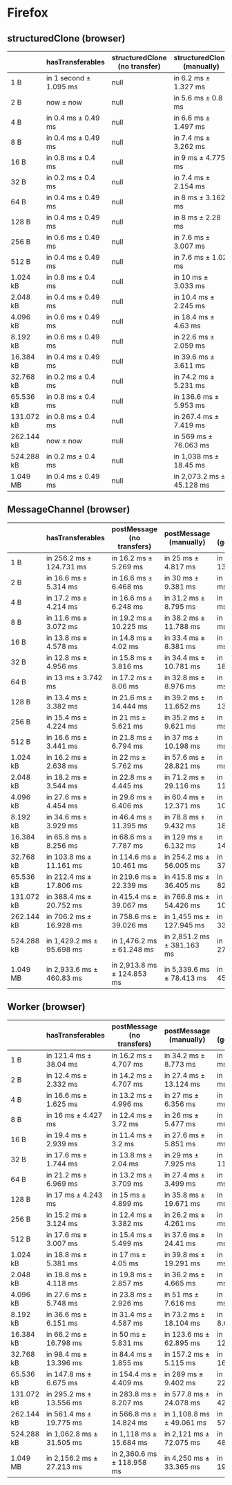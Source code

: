 # Firefox

## structuredClone (browser)

|            | hasTransferables       | structuredClone (no transfer) | structuredClone (manually) | structuredClone (getTransferable*) | structuredClone (getTransferables) |
| ---------- | ---------------------- | ----------------------------- | -------------------------- | ---------------------------------- | ---------------------------------- |
| 1 B        | in 1 second ± 1.095 ms | null                          | in 6.2 ms ± 1.327 ms       | in 7.6 ms ± 0.8 ms                 | in 7.4 ms ± 2.417 ms               |
| 2 B        | now ± now              | null                          | in 5.6 ms ± 0.8 ms         | in 6.2 ms ± 1.327 ms               | in 6.6 ms ± 0.8 ms                 |
| 4 B        | in 0.4 ms ± 0.49 ms    | null                          | in 6.6 ms ± 1.497 ms       | in 6.6 ms ± 0.8 ms                 | in 10.4 ms ± 4.587 ms              |
| 8 B        | in 0.4 ms ± 0.49 ms    | null                          | in 7.4 ms ± 3.262 ms       | in 7.2 ms ± 2.561 ms               | in 10.6 ms ± 4.587 ms              |
| 16 B       | in 0.8 ms ± 0.4 ms     | null                          | in 9 ms ± 4.775 ms         | in 8 ms ± 2.28 ms                  | in 8 ms ± 2.449 ms                 |
| 32 B       | in 0.2 ms ± 0.4 ms     | null                          | in 7.4 ms ± 2.154 ms       | in 8.2 ms ± 2.638 ms               | in 7.6 ms ± 2.577 ms               |
| 64 B       | in 0.4 ms ± 0.49 ms    | null                          | in 8 ms ± 3.162 ms         | in 8.4 ms ± 3.441 ms               | in 9.6 ms ± 1.855 ms               |
| 128 B      | in 0.4 ms ± 0.49 ms    | null                          | in 8 ms ± 2.28 ms          | in 11.8 ms ± 4.167 ms              | in 17.2 ms ± 14.497 ms             |
| 256 B      | in 0.6 ms ± 0.49 ms    | null                          | in 7.6 ms ± 3.007 ms       | in 11.4 ms ± 2.417 ms              | in 11.2 ms ± 2.482 ms              |
| 512 B      | in 0.4 ms ± 0.49 ms    | null                          | in 7.6 ms ± 1.02 ms        | in 17.4 ms ± 4.03 ms               | in 15 ms ± 2.608 ms                |
| 1.024 kB   | in 0.8 ms ± 0.4 ms     | null                          | in 10 ms ± 3.033 ms        | in 22.8 ms ± 1.6 ms                | in 23.6 ms ± 3.382 ms              |
| 2.048 kB   | in 0.4 ms ± 0.49 ms    | null                          | in 10.4 ms ± 2.245 ms      | in 42.8 ms ± 8.841 ms              | in 39.2 ms ± 3.37 ms               |
| 4.096 kB   | in 0.6 ms ± 0.49 ms    | null                          | in 18.4 ms ± 4.63 ms       | in 70.8 ms ± 4.534 ms              | in 68.8 ms ± 2.482 ms              |
| 8.192 kB   | in 0.6 ms ± 0.49 ms    | null                          | in 22.6 ms ± 2.059 ms      | in 135.6 ms ± 6.56 ms              | in 130.6 ms ± 8.089 ms             |
| 16.384 kB  | in 0.4 ms ± 0.49 ms    | null                          | in 39.6 ms ± 3.611 ms      | in 270.4 ms ± 12.909 ms            | in 255 ms ± 14.738 ms              |
| 32.768 kB  | in 0.2 ms ± 0.4 ms     | null                          | in 74.2 ms ± 5.231 ms      | in 509.6 ms ± 15.081 ms            | in 491 ms ± 16.31 ms               |
| 65.536 kB  | in 0.8 ms ± 0.4 ms     | null                          | in 136.6 ms ± 5.953 ms     | in 1,022.2 ms ± 22.516 ms          | in 972.8 ms ± 22.754 ms            |
| 131.072 kB | in 0.8 ms ± 0.4 ms     | null                          | in 267.4 ms ± 7.419 ms     | in 2,038.4 ms ± 60.089 ms          | in 1,927.8 ms ± 37.69 ms           |
| 262.144 kB | now ± now              | null                          | in 569 ms ± 76.063 ms      | in 4,002.6 ms ± 79.477 ms          | in 3,875.4 ms ± 73.56 ms           |
| 524.288 kB | in 0.2 ms ± 0.4 ms     | null                          | in 1,038 ms ± 18.45 ms     | in 7,946.8 ms ± 165.263 ms         | in 7,713.2 ms ± 111.021 ms         |
| 1.049 MB   | in 0.4 ms ± 0.49 ms    | null                          | in 2,073.2 ms ± 45.128 ms  | in 16,037.4 ms ± 301.747 ms        | in 15,440.8 ms ± 211.648 ms        |

## MessageChannel (browser)

|            | hasTransferables          | postMessage (no transfers) | postMessage (manually)     | postMessage (getTransferable*) | postMessage (getTransferables) |
| ---------- | ------------------------- | -------------------------- | -------------------------- | ------------------------------ | ------------------------------ |
| 1 B        | in 256.2 ms ± 124.731 ms  | in 16.2 ms ± 5.269 ms      | in 25 ms ± 4.817 ms        | in 289 ms ± 13.342 ms          | in 288.6 ms ± 14.786 ms        |
| 2 B        | in 16.6 ms ± 5.314 ms     | in 16.6 ms ± 6.468 ms      | in 30 ms ± 9.381 ms        | in 31.4 ms ± 3.382 ms          | in 38.8 ms ± 13.761 ms         |
| 4 B        | in 17.2 ms ± 4.214 ms     | in 16.6 ms ± 6.248 ms      | in 31.2 ms ± 8.795 ms      | in 35 ms ± 12.442 ms           | in 34.8 ms ± 9.683 ms          |
| 8 B        | in 11.6 ms ± 3.072 ms     | in 19.2 ms ± 10.225 ms     | in 38.2 ms ± 11.788 ms     | in 35.2 ms ± 9.495 ms          | in 38.2 ms ± 6.794 ms          |
| 16 B       | in 13.8 ms ± 4.578 ms     | in 14.8 ms ± 4.02 ms       | in 33.4 ms ± 8.381 ms      | in 36.2 ms ± 9.152 ms          | in 37 ms ± 10.139 ms           |
| 32 B       | in 12.8 ms ± 4.956 ms     | in 15.8 ms ± 3.816 ms      | in 34.4 ms ± 10.781 ms     | in 43.6 ms ± 18.007 ms         | in 37.4 ms ± 6.888 ms          |
| 64 B       | in 13 ms ± 3.742 ms       | in 17.2 ms ± 8.06 ms       | in 32.8 ms ± 8.976 ms      | in 37.4 ms ± 8.089 ms          | in 35.4 ms ± 3.98 ms           |
| 128 B      | in 13.4 ms ± 3.382 ms     | in 21.6 ms ± 14.444 ms     | in 39.2 ms ± 11.652 ms     | in 40.4 ms ± 13.662 ms         | in 35.8 ms ± 6.794 ms          |
| 256 B      | in 15.4 ms ± 4.224 ms     | in 21 ms ± 5.621 ms        | in 35.2 ms ± 9.621 ms      | in 38.2 ms ± 7.44 ms           | in 36 ms ± 3.578 ms            |
| 512 B      | in 16.6 ms ± 3.441 ms     | in 21.8 ms ± 6.794 ms      | in 37 ms ± 10.198 ms       | in 46 ms ± 9.592 ms            | in 45.6 ms ± 3.774 ms          |
| 1.024 kB   | in 16.2 ms ± 2.638 ms     | in 22 ms ± 5.762 ms        | in 57.6 ms ± 28.821 ms     | in 53.6 ms ± 4.454 ms          | in 53.8 ms ± 4.792 ms          |
| 2.048 kB   | in 18.2 ms ± 3.544 ms     | in 22.8 ms ± 4.445 ms      | in 71.2 ms ± 29.116 ms     | in 75.4 ms ± 11.289 ms         | in 78 ms ± 7.043 ms            |
| 4.096 kB   | in 27.6 ms ± 4.454 ms     | in 29.6 ms ± 6.406 ms      | in 60.4 ms ± 12.371 ms     | in 112.4 ms ± 10.947 ms        | in 108.8 ms ± 9.086 ms         |
| 8.192 kB   | in 34.6 ms ± 3.929 ms     | in 46.4 ms ± 11.395 ms     | in 78.8 ms ± 9.432 ms      | in 187.2 ms ± 18.148 ms        | in 183.8 ms ± 5.418 ms         |
| 16.384 kB  | in 65.8 ms ± 8.256 ms     | in 68.6 ms ± 7.787 ms      | in 129 ms ± 6.132 ms       | in 356.2 ms ± 14.634 ms        | in 340.8 ms ± 8.232 ms         |
| 32.768 kB  | in 103.8 ms ± 11.161 ms   | in 114.6 ms ± 10.461 ms    | in 254.2 ms ± 56.005 ms    | in 659.4 ms ± 37.987 ms        | in 632 ms ± 20.347 ms          |
| 65.536 kB  | in 212.4 ms ± 17.806 ms   | in 219.6 ms ± 22.339 ms    | in 415.8 ms ± 36.405 ms    | in 1,304.8 ms ± 82.664 ms      | in 1,287 ms ± 76.082 ms        |
| 131.072 kB | in 388.4 ms ± 20.752 ms   | in 415.4 ms ± 39.067 ms    | in 766.8 ms ± 54.426 ms    | in 2,489.2 ms ± 109.678 ms     | in 2,413.4 ms ± 39.55 ms       |
| 262.144 kB | in 706.2 ms ± 16.928 ms   | in 758.6 ms ± 39.026 ms    | in 1,455 ms ± 127.945 ms   | in 5,246.2 ms ± 336.95 ms      | in 4,899 ms ± 160.367 ms       |
| 524.288 kB | in 1,429.2 ms ± 95.698 ms | in 1,476.2 ms ± 61.248 ms  | in 2,851.2 ms ± 381.163 ms | in 9,821.2 ms ± 271.175 ms     | in 9,771.8 ms ± 568.011 ms     |
| 1.049 MB   | in 2,933.6 ms ± 460.83 ms | in 2,913.8 ms ± 124.853 ms | in 5,339.6 ms ± 78.413 ms  | in 19,122.4 ms ± 455.1 ms      | in 18,858.8 ms ± 508.864 ms    |

## Worker (browser)

|            | hasTransferables          | postMessage (no transfers) | postMessage (manually)    | postMessage (getTransferable*) | postMessage (getTransferables) |
| ---------- | ------------------------- | -------------------------- | ------------------------- | ------------------------------ | ------------------------------ |
| 1 B        | in 121.4 ms ± 38.04 ms    | in 16.2 ms ± 4.707 ms      | in 34.2 ms ± 8.773 ms     | in 29.2 ms ± 4.534 ms          | in 24.2 ms ± 3.37 ms           |
| 2 B        | in 12.4 ms ± 2.332 ms     | in 14.2 ms ± 4.707 ms      | in 27.4 ms ± 13.124 ms    | in 31.6 ms ± 2.871 ms          | in 36 ms ± 21.936 ms           |
| 4 B        | in 16.6 ms ± 1.625 ms     | in 13.2 ms ± 4.996 ms      | in 27 ms ± 6.356 ms       | in 26.4 ms ± 5.535 ms          | in 27.6 ms ± 6.437 ms          |
| 8 B        | in 16 ms ± 4.427 ms       | in 12.4 ms ± 3.72 ms       | in 26 ms ± 5.477 ms       | in 28.4 ms ± 6.621 ms          | in 30 ms ± 6.164 ms            |
| 16 B       | in 19.4 ms ± 2.939 ms     | in 11.4 ms ± 3.2 ms        | in 27.6 ms ± 5.851 ms     | in 27 ms ± 4.858 ms            | in 29 ms ± 4.05 ms             |
| 32 B       | in 17.6 ms ± 1.744 ms     | in 13.8 ms ± 2.04 ms       | in 29 ms ± 7.925 ms       | in 36.2 ms ± 11.268 ms         | in 33.4 ms ± 9.351 ms          |
| 64 B       | in 21.2 ms ± 6.969 ms     | in 13.2 ms ± 3.709 ms      | in 27.4 ms ± 3.499 ms     | in 30.4 ms ± 7.499 ms          | in 25.4 ms ± 5.748 ms          |
| 128 B      | in 17 ms ± 4.243 ms       | in 15 ms ± 4.899 ms        | in 35.8 ms ± 19.671 ms    | in 31.4 ms ± 5.004 ms          | in 27.8 ms ± 4.707 ms          |
| 256 B      | in 15.2 ms ± 3.124 ms     | in 12.4 ms ± 3.382 ms      | in 26.2 ms ± 4.261 ms     | in 36.2 ms ± 4.665 ms          | in 32.8 ms ± 6.94 ms           |
| 512 B      | in 17.6 ms ± 3.007 ms     | in 15.4 ms ± 5.499 ms      | in 37.6 ms ± 24.41 ms     | in 40.4 ms ± 3.072 ms          | in 38.8 ms ± 11.161 ms         |
| 1.024 kB   | in 18.8 ms ± 5.381 ms     | in 17 ms ± 4.05 ms         | in 39.8 ms ± 19.291 ms    | in 46.8 ms ± 3.311 ms          | in 58.4 ms ± 19.428 ms         |
| 2.048 kB   | in 18.8 ms ± 4.118 ms     | in 19.8 ms ± 2.857 ms      | in 36.2 ms ± 4.665 ms     | in 66.8 ms ± 5.845 ms          | in 68.4 ms ± 11.842 ms         |
| 4.096 kB   | in 27.6 ms ± 5.748 ms     | in 23.8 ms ± 2.926 ms      | in 51 ms ± 7.616 ms       | in 97.8 ms ± 4.118 ms          | in 101.6 ms ± 4.758 ms         |
| 8.192 kB   | in 36.6 ms ± 6.151 ms     | in 31.4 ms ± 4.587 ms      | in 73.2 ms ± 18.104 ms    | in 166.2 ms ± 8.681 ms         | in 160.2 ms ± 2.786 ms         |
| 16.384 kB  | in 66.2 ms ± 16.798 ms    | in 50 ms ± 5.831 ms        | in 123.6 ms ± 62.895 ms   | in 307.2 ms ± 12.734 ms        | in 297.6 ms ± 16.824 ms        |
| 32.768 kB  | in 98.4 ms ± 13.396 ms    | in 84.4 ms ± 1.855 ms      | in 157.2 ms ± 5.115 ms    | in 592 ms ± 16.346 ms          | in 548.8 ms ± 8.841 ms         |
| 65.536 kB  | in 147.8 ms ± 6.675 ms    | in 154.4 ms ± 4.409 ms     | in 289 ms ± 9.402 ms      | in 1,122.4 ms ± 22.205 ms      | in 1,091.8 ms ± 28.23 ms       |
| 131.072 kB | in 295.2 ms ± 13.556 ms   | in 283.8 ms ± 8.207 ms     | in 577.8 ms ± 24.078 ms   | in 2,174.8 ms ± 42.864 ms      | in 2,104 ms ± 56.558 ms        |
| 262.144 kB | in 561.4 ms ± 19.775 ms   | in 566.8 ms ± 14.824 ms    | in 1,108.8 ms ± 49.061 ms | in 4,284.4 ms ± 57.667 ms      | in 4,184.4 ms ± 62.771 ms      |
| 524.288 kB | in 1,062.8 ms ± 31.505 ms | in 1,118 ms ± 15.684 ms    | in 2,121 ms ± 72.075 ms   | in 8,523.8 ms ± 48.396 ms      | in 8,419.6 ms ± 83.323 ms      |
| 1.049 MB   | in 2,156.2 ms ± 27.213 ms | in 2,360.6 ms ± 118.958 ms | in 4,250 ms ± 33.365 ms   | in 17,250.2 ms ± 197.113 ms    | in 16,480.8 ms ± 189.595 ms    |